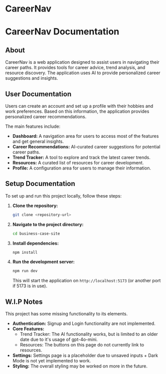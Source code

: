 # CareerNav

# CareerNav Documentation
## About

CareerNav is a web application designed to assist users in navigating their career paths. It provides tools for career advice, trend analysis, and resource discovery. The application uses AI to provide personalized career suggestions and insights.

## User Documentation

Users can create an account and set up a profile with their hobbies and work preferences. Based on this information, the application provides personalized career recommendations.

The main features include:

*   **Dashboard:** A navigation area for users to access most of the features and get general insights.
*   **Career Recommendations:** AI-curated career suggestions for potential career paths.
*   **Trend Tracker:** A tool to explore and track the latest career trends.
*   **Resources:** A curated list of resources for career development.
*   **Profile:** A configuration area for users to manage their information.

## Setup Documentation

To set up and run this project locally, follow these steps:

1.  **Clone the repository:**
    ```bash
    git clone <repository-url>
    ```

2.  **Navigate to the project directory:**
    ```bash
    cd business-case-site
    ```

3.  **Install dependencies:**
    ```bash
    npm install
    ```

4.  **Run the development server:**
    ```bash
    npm run dev
    ```
    This will start the application on `http://localhost:5173` (or another port if 5173 is in use).

## W.I.P Notes

This project has some missing functionality to its elements.

*   **Authentication:** Signup and Login functionality are not implemented.
*   **Core Features:**
    *   Trend Tracker: The AI functionality works, but is limited to an older date due to it's usage of gpt-4o-mini.
    *   Resources: The buttons on this page do not currently link to resources.
*   **Settings:** Settings page is a placeholder due to unsaved inputs + Dark Mode is not yet implemented to work.
*   **Styling:** The overall styling may be worked on more in the future.
